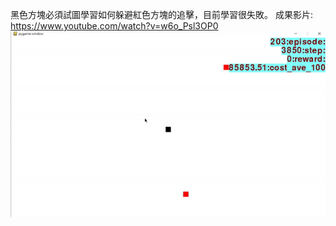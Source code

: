 黑色方塊必須試圖學習如何躲避紅色方塊的追擊，目前學習很失敗。
成果影片:
https://www.youtube.com/watch?v=w6o_Psl3OP0
![](https://github.com/angusfang/Run_away/blob/master/result.gif)
